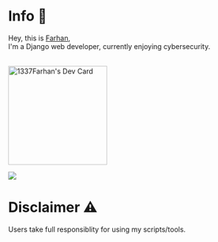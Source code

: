 # Info 📜
Hey, this is <a href="https://github.com/1337Farhan"> Farhan</a>,<br>
I'm a Django web developer, currently enjoying cybersecurity.<br>
<br>
<div class="side">
  
  <a href="https://app.daily.dev/1337Farhan"><img src="https://api.daily.dev/devcards/4f9b1ceb157548f7979b564c4da0c503.png?r=xed" width="200" alt="1337Farhan's Dev Card"/></a>
  
  <a href="https://github-readme-stats.vercel.app/api?username=1337Farhan)](https://github.com/anuraghazra/github-readme-stats"><img src="https://github-readme-stats.vercel.app/api/top-langs/?username=1337Farhan&layout=compact&theme=algolia&card_width=445"></a>
  
</div>

# Disclaimer ⚠
Users take full responsiblity for using my scripts/tools.
